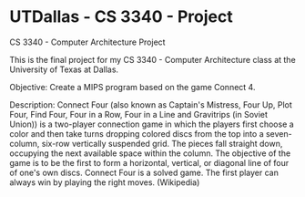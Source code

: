 # UTDallas - CS 3340 - Project
CS 3340 - Computer Architecture Project

This is the final project for my CS 3340 - Computer Architecture class at the University of Texas at Dallas.

Objective: Create a MIPS program based on the game Connect 4. 

Description: Connect Four (also known as Captain's Mistress, Four Up, Plot Four, Find Four, Four in a Row, Four in a Line and Gravitrips (in Soviet Union)) is a two-player connection game in which the players first choose a color and then take turns dropping colored discs from the top into a seven-column, six-row vertically suspended grid. The pieces fall straight down, occupying the next available space within the column. The objective of the game is to be the first to form a horizontal, vertical, or diagonal line of four of one's own discs. Connect Four is a solved game. The first player can always win by playing the right moves. (Wikipedia)
